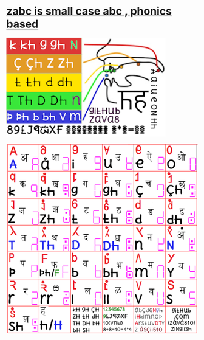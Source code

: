 # [zabc is small case abc , phonics based](https://zbuk.netlify.app/)

![](cart/phoniks_smal.png)

![](cart/hinDicart_u5c.png)
